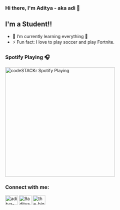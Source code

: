 ### Hi there, I'm Aditya - aka adi 👋

## I'm a Student!!

- 🌱 I’m currently learning everything 🤣
- ⚡ Fun fact: I love to play soccer and play Fortnite.

### Spotify Playing 🎧

[<img src="https://now-playing-codestackr.vercel.app/api/spotify-playing" alt="codeSTACKr Spotify Playing" width="350" />](https://open.spotify.com/user/t7cjoe27yuqwi0jd0aznrc1z1)

<h3 align="left">Connect with me:</h3>
<p align="left">
<a href="https://linkedin.com/in/aditya-kotwal-0481b817a" target="blank"><img align="center" src="https://cdn.jsdelivr.net/npm/simple-icons@3.0.1/icons/linkedin.svg" alt="aditya-kotwal-0481b817a" height="30" width="40" /></a>
<a href="https://www.instagram.com/9aditya__kotwal9/" target="blank"><img align="center" src="https://cdn.jsdelivr.net/npm/simple-icons@3.0.1/icons/instagram.svg" alt="9aditya_kotwal9" height="30" width="40" /></a>
<a href="https://www.leetcode.com/the_big_adi" target="blank"><img align="center" src="https://cdn.jsdelivr.net/npm/simple-icons@3.0.1/icons/leetcode.svg" alt="the_big_adi" height="30" width="40" /></a>
</p>
